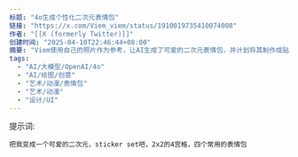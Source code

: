 ```yaml
---
标题: "4o生成个性化二次元表情包"
链接: "https://x.com/Viem_viem/status/1910019735410074008"
作者: "[[X (formerly Twitter)]]"
创建时间: "2025-04-10T22:46:44+08:00"
摘要: "Viem使用自己的照片作为参考，让AI生成了可爱的二次元表情包，并计划将其制作成贴纸。"
tags:
  - "AI/大模型/OpenAI/4o"
  - "AI/绘图/创意"
  - "艺术/动漫/表情包"
  - "艺术/动漫"
  - "设计/UI"
---
```


提示词:
```
把我变成一个可爱的二次元，sticker set吧，2x2的4宫格，四个常用的表情包
```
